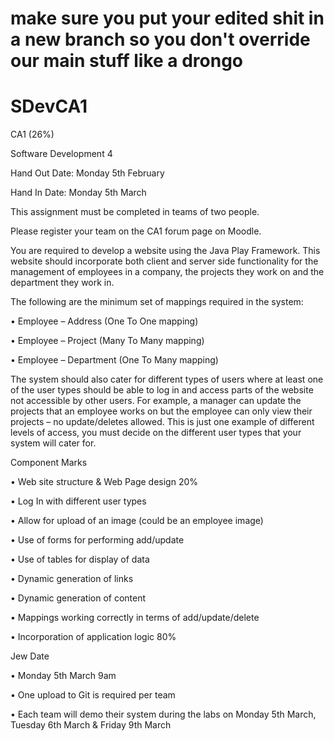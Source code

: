# make sure you put your edited shit in a new branch so you don't override our main stuff like a drongo

# SDevCA1

CA1 (26%)

Software Development 4

Hand Out Date: Monday 5th February

Hand In Date: Monday 5th March 

This assignment must be completed in teams of two people.

Please register your team on the CA1 forum page on Moodle.

You are required to develop a website using the Java Play Framework. This website should incorporate both client and server side functionality for the management of employees in a company, the projects they work on and the department they work in. 

The following are the minimum set of mappings required in the system:

•	Employee – Address (One To One mapping)

•	Employee – Project (Many To Many mapping) 

•	Employee – Department (One To Many mapping)


The system should also cater for different types of users where at least one of the user types should be able to log in and access parts of the website not accessible by other users. For example, a manager can update the projects that an employee works on but the employee can only view their projects – no update/deletes allowed. This is just one example of different levels of access, you must decide on the different user types that your system will cater for.


Component	Marks 

•	Web site structure & Web Page design	20%

•	Log In with different user types

•	Allow for upload of an image (could be an employee image)

•	Use of forms for performing add/update

•	Use of tables for display of data

•	Dynamic generation of links

•	Dynamic generation of content

•	Mappings working correctly in terms of add/update/delete

•	Incorporation of application logic 	80%


Jew Date

•	Monday 5th March 9am 

•	One upload to Git is required per team

•	Each team will demo their system during the labs on Monday 5th March, Tuesday 6th March & Friday 9th March
